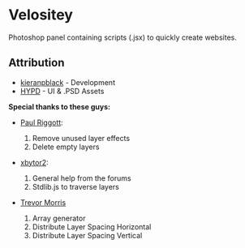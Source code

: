 Velositey
=========

Photoshop panel containing scripts (.jsx) to quickly create websites.


Attribution
----------
* [kieranpblack](http://www.behance.net/kieranpblack) - Development
* [HYPD](http://danross.com.au/) - UI & .PSD Assets

**Special thanks to these guys:**
* [Paul Riggott](http://www.ps-bridge-scripts.talktalk.net/):
	1. Remove unused layer effects
	2. Delete empty layers

* [xbytor2](www.ps-scripts.com):
	1. General help from the forums
	2. Stdlib.js to traverse layers

* [Trevor Morris](www.morris-photographics.com)
	1. Array generator
	2. Distribute Layer Spacing Horizontal
	3. Distribute Layer Spacing Vertical
